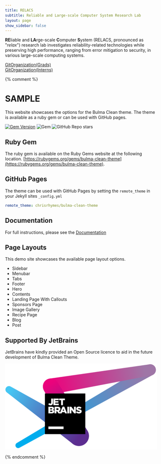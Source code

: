 ```yaml
---
title: RELACS
subtitle: Reliable and Large-scale Computer System Research Lab
layout: page
show_sidebar: false
---
```


**RE**liable and **LA**rge-scale **C**omputer **S**ystem (RELACS, pronounced as "*relax*") research lab investigates reliability-related technologies while preserving high performance, ranging from error mitigation to security, in various large-scale computing systems. <br />

<a href="https://github.com/relacslab">GitOrganization(Grads)</a> <br />
<a href="https://github.com/relacslab-interns">GitOrganization(Interns)</a> <br />

{% comment %}
# SAMPLE
This website showcases the options for the Bulma Clean theme. The theme is available as a ruby gem or can be used with GitHub pages. 

[![Gem Version](https://badge.fury.io/rb/bulma-clean-theme.svg)](https://badge.fury.io/rb/bulma-clean-theme)
![Gem](https://img.shields.io/gem/dt/bulma-clean-theme.svg)
![GitHub Repo stars](https://img.shields.io/github/stars/chrisrhymes/bulma-clean-theme?style=social)

## Ruby Gem

The ruby gem is available on the Ruby Gems website at the following location. [https://rubygems.org/gems/bulma-clean-theme](https://rubygems.org/gems/bulma-clean-theme).

## GitHub Pages

The theme can be used with GitHub Pages by setting the `remote_theme` in your Jekyll sites `_config.yml`

```yml
remote_theme: chrisrhymes/bulma-clean-theme
```

## Documentation

For full instructions, please see the [Documentation](/bulma-clean-theme/docs/)

## Page Layouts

This demo site showcases the available page layout options. 

* Sidebar
* Menubar
* Tabs
* Footer
* Hero
* Contents
* Landing Page With Callouts
* Sponsors Page
* Image Gallery
* Recipe Page
* Blog
* Post

## Supported By JetBrains

JetBrains have kindly provided an Open Source licence to aid in the future development of Bulma Clean Theme.

[![JetBrains](img/jetbrains-variant-4.svg)](https://www.jetbrains.com/?from=bulma-clean-theme)

{% endcomment %}
